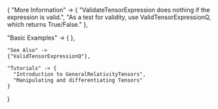 {
  "More Information" -> {
      "ValidateTensorExpression does nothing if the expression is valid.",
      "As a test for validity, use ValidTensorExpressionQ, which returns True/False."
  },

  "Basic Examples" -> {
    },

    "See Also" ->
    {"ValidTensorExpressionQ"},

    "Tutorials" -> {
      "Introduction to GeneralRelativityTensors",
      "Manipulating and differentiating Tensors"
    }

}
